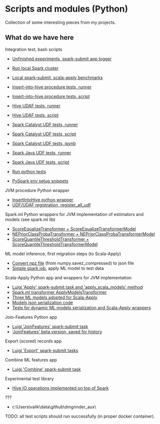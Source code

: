 # Scripts and modules (Python)

Collection of some interesting pieces from my projects.

## What do we have here

Integration test, bash scripts
- [Unfinished experiments, spark-submit app logger](./spark-submit-app-logger/readme.md)

- [Run local Spark cluster](./run-spark-local/run-spark-standalone.sh)
- [Local spark-submit, scala-apply benchmarks](./run-spark-local/spark-submit-scala-apply-test.sh)

- [Insert-into-hive procedure tests, runner](./run-spark-local/spark-submit-writer-test.sh)
- [Insert-into-hive procedure tests, script](./run-spark-local/writer_test.py)

- [Hive UDAF tests, runner](./run-spark-local/spark-submit-hive-udaf-test.sh)
- [Hive UDAF tests, script](./run-spark-local/hive_udaf_test.py)

- [Spark Catalyst UDF tests, runner](./run-spark-local/spark-submit-catalyst-udf-test.sh)
- [Spark Catalyst UDF tests, script](./run-spark-local/catalyst_udf_test.py)
- [Spark Catalyst UDF tests, ipynb](./run-spark-local/catalyst_udf_test.ipynb)

- [Spark Java UDF tests, runner](./run-spark-local/spark-submit-java-udf-test.sh)
- [Spark Java UDF tests, script](./run-spark-local/java_udf_test.py)

- [Run python tests](./run-spark-local/run_tests.sh)
- [PySpark env setup snippets](./run-spark-local/setup-pyspark-env.sh)

JVM procedure Python wrapper
- [InsertIntoHive python wrapper](luigi-pyspark-apps/spark_utils.py#insert_into_hive)
- [UDF/UDAF registration, register_all_udf](luigi-pyspark-apps/spark_utils.py#register_all_udf)

Spark.ml Python wrappers for JVM implementation of estimators and models (see spark.ml lib)
- [ScoreEqualizeTransformer + ScoreEqualizeTransformerModel](spark_ml/postprocessing.py#ScoreEqualizeTransformer)
- [NEPriorClassProbaTransformer + NEPriorClassProbaTransformerModel](spark_ml/postprocessing.py#NEPriorClassProbaTransformer)
- [ScoreQuantileThresholdTransformer + ScoreQuantileThresholdTransformerModel](spark_ml/postprocessing.py#ScoreQuantileThresholdTransformer)

ML model inference, first migration steps (to Scala-Apply)
- [Convert npz file](./simple-pyspark-apps/npz_to_json.py) (from numpy.savez_compressed) to json file
- [Simple spark job](./simple-pyspark-apps/score_audience.py), apply ML model to test data

Scala-Apply Python app and wrappers for JVM implementation
- [Luigi 'Apply' spark-submit task and 'apply_scala_models' method](luigi-pyspark-apps/scala_apply/apply_task.py#apply_scala_models)
- [Spark.ml transformer ApplyModelsTransformer](luigi-pyspark-apps/scala_apply/apply_models_transformer.py#ApplyModelsTransformer)
- [Three ML models adopted for Scala-Apply](luigi-pyspark-apps/scala_apply/ml_models_binary_rank.py)
- [Models json serialization code](luigi-pyspark-apps/scala_apply/sa_repr.py)
- [Tests for dynamic ML models serialization and Scala-Apply wrappers](./ml_models_repr/)

Join-Features Python app
- [Luigi 'JoinFeatures' spark-submit task](./luigi-pyspark-apps/join_features/app.py)
- ['JoinFeatures' beta version, saved for history](./luigi-pyspark-apps/join_features_beta/app.py)

Export (scored) records app
- [Luigi 'Export' spark-submit tasks](./luigi-pyspark-apps/export/README.md)

Combine ML features app
- [Luigi 'Combine' spark-submit task](./luigi-pyspark-apps/combine/README.md)

Experimental test library
- [Hive IO operations implemented on top of Spark](./luigi-pyspark-apps/combine/universal_features/test/_it/new_e2e/hive_io_spark.py#L120)

???

- c:\Users\valik\data\github\dmgrinder_aux\

TODO: all test scripts should run successfully (in proper docker container).
